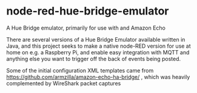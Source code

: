 # node-red-hue-bridge-emulator
A Hue Bridge emulator, primarily for use with and Amazon Echo

There are several versions of a Hue Bridge Emulator available written in Java, and this
project seeks to make a native node-RED version for use at home on e.g. a Raspberry Pi,
and enable easy integration with MQTT and anything else you want to trigger off the back
of events being posted.

Some of the initial configuration XML templates came from https://github.com/armzilla/amazon-echo-ha-bridge/ ,
which was heavily complemented by WireShark packet captures
